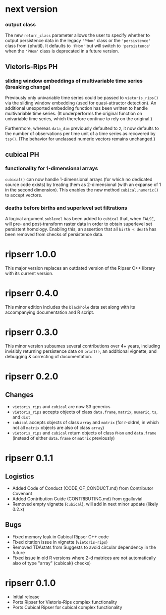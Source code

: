 # next version

### output class

The new `return_class` parameter allows the user to specify whether to output persistence data in the legacy `'PHom'` class or the `'persistence'` class from {phutil}.
It defaults to `'PHom'` but will switch to `'persistence'` when the `'PHom'` class is deprecated in a future version.

## Vietoris-Rips PH

### sliding window embeddings of multivariable time series (breaking change)

Previously only univariable time series could be passed to `vietoris_rips()` via the sliding window embedding (used for quasi-attractor detection).
An additional unexported embedding function has been written to handle multivariable time series. (It underperforms the original function on univariable time series, which therefore continue to rely on the original.)

Furthermore, whereas `data_dim` previously defaulted to `2`, it now defaults to the number of observations per time unit of a time series as recovered by `tsp()`. (The behavior for unclassed numeric vectors remains unchanged.)

## cubical PH

### functionality for 1-dimensional arrays

`cubical()` can now handle 1-dimensional arrays (for which no dedicated source code exists) by treating them as 2-dimensional (with an expanse of 1 in the second dimension).
This enables the new method `cubical.numeric()` to accept vectors.

### deaths before births and superlevel set filtrations

A logical argument `sublevel` has been added to `cubical` that, when `FALSE`, will pre- and post-transform raster data in order to obtain superlevel set persistent homology.
Enabling this, an assertion that all `birth < death` has been removed from checks of persistence data.

# ripserr 1.0.0

This major version replaces an outdated version of the Ripser C++ library with its current version.

# ripserr 0.4.0

This minor edition includes the `blackhole` data set along with its accompanying documentation and R script.

# ripserr 0.3.0

This minor version subsumes several contributions over 4+ years, including invisibly returning persistence data on `print()`, an additional vignette, and debugging & correcting of documentation.

# ripserr 0.2.0

## Changes

* `vietoris_rips` and `cubical` are now S3 generics
* `vietoris_rips` accepts objects of class `data.frame`, `matrix`, `numeric`, `ts`, and `dist`
* `cubical` accepts objects of class `array` and `matrix` (for r-oldrel, in which not all `matrix` objects are also of class `array`)
* `vietoris_rips` and `cubical` return objects of class `PHom` and `data.frame` (instead of either `data.frame` or `matrix` previously)

# ripserr 0.1.1

## Logistics

* Added Code of Conduct (CODE_OF_CONDUCT.md) from Contributor Covenant
* Added Contribution Guide (CONTRIBUTING.md) from ggalluvial
* Removed empty vignette (`cubical`), will add in next minor update (likely 0.2.x)

## Bugs

* Fixed memory leak in Cubical Ripser C++ code
* Fixed citation issue in vignette (`vietoris-rips`)
* Removed TDAstats from Suggests to avoid circular dependency in the future
* Fixed issue in old R versions where 2-d matrices are not automatically also of type "array" (cubical() checks)

# ripserr 0.1.0

* Initial release
* Ports Ripser for Vietoris-Rips complex functionality
* Ports Cubical Ripser for cubical complex functionality
